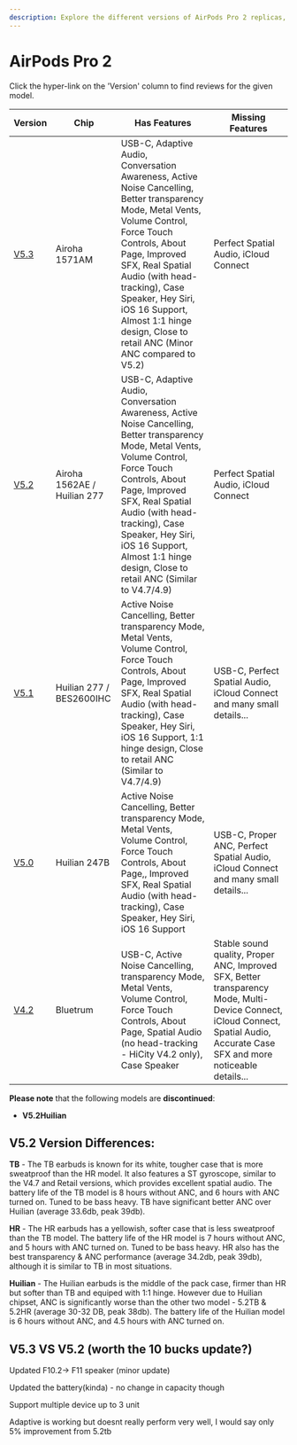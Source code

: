 ```yaml
---
description: Explore the different versions of AirPods Pro 2 replicas, including their chip, features, and missing features. Click on the version hyperlinks to find reviews for each model.
---
```


# AirPods Pro 2

Click the hyper-link on the 'Version' column to find reviews for the given model.

| Version                                                              | Chip                     | Has Features                                                                                                                                                                                                                                                                                        | Missing Features                                                                                                                                                |
|----------------------------------------------------------------------|--------------------------|-----------------------------------------------------------------------------------------------------------------------------------------------------------------------------------------------------------------------------------------------------------------------------------------------------|-----------------------------------------------------------------------------------------------------------------------------------------------------------------|
| [V5.3](https://www.reddit.com/r/AirReps/search?q=v5.2&restrict_sr=1) | Airoha 1571AM | USB-C, Adaptive Audio, Conversation Awareness, Active Noise Cancelling, Better transparency Mode, Metal Vents, Volume Control, Force Touch Controls, About Page, Improved SFX, Real Spatial Audio (with head-tracking), Case Speaker, Hey Siri, iOS 16 Support, Almost 1:1 hinge design, Close to retail ANC (Minor ANC compared to V5.2) | Perfect Spatial Audio, iCloud Connect                                                                                                                |
| [V5.2](https://www.reddit.com/r/AirReps/search?q=v5.2&restrict_sr=1) | Airoha 1562AE / Huilian 277 | USB-C, Adaptive Audio, Conversation Awareness, Active Noise Cancelling, Better transparency Mode, Metal Vents, Volume Control, Force Touch Controls, About Page, Improved SFX, Real Spatial Audio (with head-tracking), Case Speaker, Hey Siri, iOS 16 Support, Almost 1:1 hinge design, Close to retail ANC (Similar to V4.7/4.9) | Perfect Spatial Audio, iCloud Connect                                                                                                                |
| [V5.1](https://www.reddit.com/r/AirReps/search?q=v5.1&restrict_sr=1) | Huilian 277 / BES2600IHC | Active Noise Cancelling, Better transparency Mode, Metal Vents, Volume Control, Force Touch Controls, About Page, Improved SFX, Real Spatial Audio (with head-tracking), Case Speaker, Hey Siri, iOS 16 Support, 1:1 hinge design, Close to retail ANC (Similar to V4.7/4.9)        | USB-C, Perfect Spatial Audio, iCloud Connect and many small details...                                                                                                                 |
| [V5.0](https://www.reddit.com/r/AirReps/search?q=v5.0&restrict_sr=1) | Huilian 247B             | Active Noise Cancelling, Better transparency Mode, Metal Vents, Volume Control, Force Touch Controls, About Page,, Improved SFX, Real Spatial Audio (with head-tracking), Case Speaker, Hey Siri, iOS 16 Support                                                                     |  USB-C, Proper ANC, Perfect Spatial Audio, iCloud Connect and many small details...                                                                                                     |
| [V4.2](https://www.reddit.com/r/AirReps/search?q=v4.2&restrict_sr=1) | Bluetrum                 | USB-C, Active Noise Cancelling, transparency Mode, Metal Vents, Volume Control, Force Touch Controls, About Page, Spatial Audio (no head-tracking - HiCity V4.2 only), Case Speaker                                                                                                                        |  Stable sound quality, Proper ANC, Improved SFX, Better transparency Mode, Multi-Device Connect, iCloud Connect, Spatial Audio, Accurate Case SFX and more noticeable details... |

**Please note** that the following models are **discontinued**:

- **V5.2Huilian**

## V5.2 Version Differences:

**TB** - The TB earbuds is known for its white, tougher case that is more sweatproof than the HR model. It also features a ST gyroscope, similar to the V4.7 and Retail versions, which provides excellent spatial audio. The battery life of the TB model is 8 hours without ANC, and 6 hours with ANC turned on. Tuned to be bass heavy. TB have significant better ANC over Huilian (average 33.6db, peak 39db).

**HR** - The HR earbuds has a yellowish, softer case that is less sweatproof than the TB model.  The battery life of the HR model is 7 hours without ANC, and 5 hours with ANC turned on. Tuned to be bass heavy. HR also has the best transparency & ANC performance (average 34.2db, peak 39db), although it is similar to TB in most situations. 

**Huilian** - The Huilian earbuds is the middle of the pack case, firmer than HR but softer than TB and equiped with 1:1 hinge. However due to Huilian chipset, ANC is significantly worse than the other two model - 5.2TB & 5.2HR (average 30-32 DB, peak 38db). The battery life of the Huilian model is 6 hours without ANC, and 4.5 hours with ANC turned on.


## V5.3 VS V5.2 (worth the 10 bucks update?)

Updated F10.2-> F11 speaker (minor update)

Updated the battery(kinda) - no change in capacity though

Support multiple device up to 3 unit

Adaptive is working but doesnt really perform very well, I would say only 5% improvement from 5.2tb
